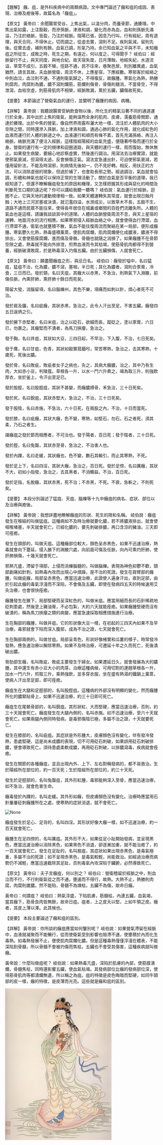 
【題解】
癰、疽，是外科疾病中的兩類病證。文中專門論述了癰和疽的成因、表現、治療及癒後等，故篇名為「癰疽」。


【原文】
黃帝曰：余聞腸胃受谷，上焦出氣，以溫分肉，而養骨節，通腠理。中焦出氣如露，上注豁穀，而滲孫脈，津液和調，變化而赤為血，血和則孫脈先滿溢，乃注於絡脈，皆盈，乃注於經脈。陰陽已張，因息乃行叫，行有經紀，周有道理，與天合同，不得休止。切而調之，從虛去實，瀉則不足。疾則氣減，留則先後。從實去虛，補則有餘。血氣已調，形氣乃持。余已知血氣之平與不平，未知癰疽之所從生，成敗之時，死生之期，有遠近，何以度之，可得聞乎？
岐伯曰：經脈留行不止，與天同度，與地合紀。故天宿失度，日月薄蝕，地經失紀，水道流溢，草萱不成引，五穀不殖，徑路不通，民不往來，巷聚邑居，則別離異處，血氣猶然，請言其故。夫血脈營衛，周流不休，上應星宿，下應經數。寒邪客於經絡之中則血泣，血泣則不通，不通則衛氣歸之，不得複反，故癰腫。寒氣化為熱，熱勝則腐肉，肉腐則為膿，膿不瀉則爛筋，筋爛則傷骨，骨傷則髓消，不當骨空，不得泄瀉，血枯空虛，則筋骨肌肉不相榮，經脈敗漏，熏於五臟，臟傷故死矣。


【提要】
本節論述了營衛氣血的運行，並闡明了癰腫的病因、病機。


【詳解】
黃帝說：我聽說腸胃受納飲食物以後，所化生的精氣沿著不同的通道運行於全身。其中出於上焦的衛氣，能夠溫煦全身的肌肉、皮膚，濡養筋骨關節，通達於腠理。出於中焦的營氣，像自然界雨露布灑大地一樣，流注於人體肌肉的大小空隙之間，同時還滲入孫脈，加上津液和調，通過心肺的氣化作用，就化成紅色的血液而運行於人體的脈道之中。血液運行和順而有條不紊，首先充滿孫絡，再注入絡脈，絡脈充滿了便注入經脈，這樣陰經陽經的血氣充盛，便隨著呼吸而運行於全身。營衛的運行有一定的規律和迴圈道路，與天體的運行一樣，周而復始，無休無止。如果發生病變，要細心地診察虛實，然後進行調治。用瀉法去治療實證，就能使邪氣衰減，但瀉得太過，反會損傷正氣。瀉法宜急速出針，可迫使邪氣衰減，若僅用留針法，不能及時瀉邪，則病情先後如一，仍不見好轉。相反，用扶正的方法，可以消除虛弱的現象，但過於補了，也會助長邪之勢。經過調治，氣血就會協調，形體和神氣也就可以保持正常的生理活動了。關於血氣是否平衡的道理，我已經知道了。但還不瞭解癰疽發生的原因和機理，又怎樣把握其形成與惡化的時間及判斷死生口期的遠近呢？你可以講給我聽一聽嗎？
岐伯說：氣血運行於經脈，迴圈不止，它與天地的運動規律相一致。如果天體運轉失其常度，就會出現日蝕月蝕；大地上江河淤塞或決潰，就氾濫四溢，水澇成災，以致草木不長，五穀不生，道路不通而民眾不能往來，使得長年居住在城裏或鄉間的百姓們流離失所。人體的氣血也是這樣，請讓我談談其中的道理。人體的血脈營衛周流不息，與天上星宿的運轉、地面河水的流行相應。如果寒邪侵入經脈血絡之中，就會使得血行滯澀，血行滯澀不通，衛氣也就壅積不散，氣血不能往復周流而聚結在某一局部，便形成癰腫。寒氣鬱久化熱，熱毒盛積薰蒸，使肌肉腐爛，肌肉腐爛便化成膿液，膿液不得排出，又會使筋膜腐爛，進而傷及骨骼，骨髓也就隨之消損了。如果癰腫不在骨節空隙之處，熱毒就不能向外排泄，煎熬血液而令其枯竭，使筋骨肌肉都得不到營養，經脈破潰敗腐，於是熱毒深入灼傷五臟。由於五臟損傷，人就會死亡。


【原文】
黃帝曰：願盡聞癰疽之形，與忌日名。
岐伯曰：癰發於嗌中，名曰猛疽，猛疽不治，化為膿，膿不瀉，塞咽，半日死；其化為膿者，瀉則合豕膏，冷食，三日而已。發於頸，名曰天疽，其癰大以赤黑，不急治，則熱氣下入淵腋，前傷任脈，內熏肝肺，熏肝肺十餘日而死矣。


陽留大發，消腦留項，名曰腦爍州，其色不樂，項痛而如刺以針，煩心者死不可治。


發於肩及牖，名曰疵癰，其狀赤黑，急治之，此令人汗出至足，不害五臟，癰發四五日逞炳之引。


發於腋下赤堅者，名曰米疽，治之以砭石，欲細而長，蹤砭之，塗以豕膏，六日已，勿裹之。其癰堅而不潰者，為馬刀挾癭，急治之。


發于胸，名曰井疽，其狀如大豆，三四日起，不早治，下入腹，不治，七日死矣。


發于膺，名曰甘疽，色青，其狀如穀實菰蕕吲，常苦寒熱，急治之，去其寒熱，十歲死，死後出膿。


發於脅，名曰敗疵，敗疵者女子之病也，灸之，其病大癰膿，治之，其中乃有生肉，大如赤小豆，判陵蔻。草根各一升，以水一鬥六升煮之，竭為取三升，則強飲厚衣，坐於釜上，令汗出至足已。


發於股脛，名曰股脛疽，其狀不甚變，而癰膿搏骨，禾急治，三十日死矣。


發於尻，名曰銳疽，其狀赤堅大，急治之，不治，三十日死矣。


發于股陰，名曰赤施，不急治，六十日死，在兩股之內，不治，十日而當死。


發於膝，名曰疵癰，其狀大癰，色不變，寒熱，如堅石，勿石，石之者死，須其柔，乃石之者生。


諸癰疽之發於節而相應者，不可治也。發于陽者，百日死；發于陰者，三十日死。


發於脛，名曰兔齧，其狀赤至骨，急治之，不治害人也。


發於內踝，名曰走緩，其狀癰也，色不變，數石其輸引，而止其寒熱，不死。


發於足上下，名曰四淫，其狀大癰，急治之，百日死。發於足傍，名曰厲癰，其狀不大，初如小指發，急治之，去其黑者，不消鯫益，不治，百日死。


發於足指，名脫癰，其狀赤黑，死不治；不赤黑，不死。不衰，急斬之，不則死矣。


【提要】
本段分別論述了猛疽、天疽、腦爍等十九中癰疽的病名、症狀、部位以及治療與癒後。


【詳解】
黃帝說：我想詳盡地瞭解癰疽的形狀、死生的限和名稱。
岐伯說：癰疽發生在喉結的叫做猛疽。這種病如不及時治療就要化膿，若不將膿液排出，就會使咽喉堵塞，半天就會死亡。已經化膿的，要先刺破排膿，再口含涼的豬油，三天即可痊癒。


發生在頸部的，叫做天疽。這種癰部位較大，顏色呈赤黑色，如果不迅速治療，熱毒就會向下蔓延，侵入腋下的淵腋穴處，向前面可傷及任脈，向內可熏灼肝肺，使肝肺損傷，十幾天就會死亡。


邪熱亢盛，滯留于項部，上侵而消爍腦髓的，叫做腦爍。表現為神色抑鬱不歡，頸部劇痛如針刺，如熱毒內攻而出現心中煩躁，是不治的死證。發生在肩臂部的癰腫，叫做疵癰，局部呈赤黑色，應當迅速治療，此證使人遍身汗出，直到足部，由於引起此癰的毒氣浮淺而不深陷，不會傷及五臟，即使在發病四五天的時候速用艾灸治療，也會很快痊癒。


癰腫發生在腋下，局部堅硬而呈深紅色的，叫做米疽。應當用細而長的石針稀疏地砭刺患處，然後塗上豬油膏，不必包紮，大約六天就能痊癒。如果癰腫堅硬而沒有破潰的，稱為馬刀挾癭之類的病變，應當急速採取相應措施進行治療。


生在胸部的癰腫，叫做井疽。它的形狀像大豆一樣，在初起的三四天內如果不及早治療，毒邪就會下陷而深入腹部，成為不治之證，七天就會死亡。


生在胸部兩側的，叫做甘疽。局部呈青色，形狀好像楮實和瓜蔞的樣子，時常發冷發熱，應急速治療以解除寒熱。如果不及時治療，可遷延十年之久而死亡，死後潰破出膿。


脅肋部生癰，名叫敗疵，敗疵主要發生于婦女。如果遷延日久，就會發展為大的膿腫，其中還生有赤小豆大小的肉芽。治療這種病候，可用切割的連翹草根各一升，加水一鬥六升，煎取三升，乘熱強飲，並多穿衣服，坐在盛有熱湯的鐵鍋上薰蒸，使病人汗出至足部，即可痊癒。


癰疽生在大腿和足脛部的，名叫股脛疽。這種病的外部沒有明顯的變化，然而癰腫所化的膿緊貼骨上，如果不迅速治療，約三十日即可死亡。


癰疽生在尾骶骨部的，名叫銳疽。其形狀紅、大而堅硬，應當迅速治療，否則，約三十天就會死亡。癰疽發生在大腿內側的，名叫赤施。如不迅速治療，至六十天就會死亡。如果兩腿內側同時發病，是毒邪傷陰已極，多屬不治之證，十天就要死亡。


發生在膝部的，名叫疵疽。其症狀是外形腫大，皮膚顏色沒有變化，伴有發冷發熱，患處堅硬，這是尚未成膿的表現，切不可用砭石刺破，如果誤用砭石刺破排膿，便會導致死亡。須待患處柔軟成膿，再用砭石刺破，以排膿瀉毒，疾病就會痊癒。


發生在關節的各種癰疽，並且出現內外、上下、左右對稱發病的，都不易救治。生於陽經所在部位的，約一百天死；生於陰經所在部位的，約三十天死。


發生於足脛部的，名叫兔齧疽，其外形紅腫，毒邪能夠深入至骨，應當迅速治療，如不急治，就會危害生命。


癰毒發於內踝的，名叫走緩。其外形如癰，但皮膚顏色沒有變化。治療時應當用石針屢屢砭刺癰腫所在之處，使寒熱的症狀消退，就不會死亡。


![None](images/movieonly_468x60.gif)


癰疽發生於足心、足背的，名叫四淫。其形狀好像大癰一樣，如不迅速治療，約一百天就會死亡。


癰腫生在足四傍的，名叫厲疽。其外形不大，如果從足小趾開始發病，並呈現黑色，應當迅速治療以消除黑色，如果黑色不消退，卻逐漸加重，就不能治癒了，約一百天就會死亡。發生在足趾的，名叫脫疽，其症狀如果出現赤黑色，是毒氣極重，多屬不治的死證；如不呈現赤黑色，是毒氣較輕，尚能救治。如經過治療而病勢仍不減輕，應當迅速截除其足趾，否則毒氣內攻深陷于臟腑，必然導致死亡。


【原文】
黃帝曰：夫子言癰疽，何以別之？
岐伯曰：營衛稽留於經脈之中，則血泣而不行，不行則衛氣從之而不通，壅遏而不得行，故熱。大熱不止，熱勝則肉腐，肉腐則歲膿。然不能陷，骨髓不為煉枯，五臟不為傷，故命日癰。


黃帝曰：何謂疽？
岐伯曰：熱氣淳盛，下陷肌膚，筋髓枯，內連五臟，血氣竭，當其癰下，筋骨良肉皆無餘，故命日疽。疽者，上之皮夭以堅，上如牛領之皮。癰者，其皮上薄以澤。此其候也。


【提要】
本段主要論述了癰和疽的區別。


【詳解】
黃帝說：你所談的癰疽應當如何鑒別呢？
岐伯說：如果營氣滯留在經脈中，血液就凝聚而不能暢行，從而使衛氣受到影響也阻滯不通，使壅積於內而化生毒熱。如毒熱發展不止，便使肌肉腐爛化膿。但是這種毒熱僅僅浮淺在體表，不能深陷到骨髓，所以骨髓不會被灼傷而焦枯，五臟也不會受其傷害，這種疾病就叫做癰。


黃帝說：什麼叫做疽呢？
岐伯說：如果熱毒亢盛，深陷於肌膚的內部，使筋膜潰爛，骨髓焦枯，同時還影響五臟，使血氣枯竭。其發病部位比癰的發病部位深，使得筋骨肌肉等都潰爛無遺，所以稱之為疽。疽的特徵是皮色晦暗而堅硬，如同牛頸部的皮一樣，癰的特徵，是皮薄而光亮。這些就是癰和疽的區別。


![16](images/3741444352_134bd136fa_o.jpg)


